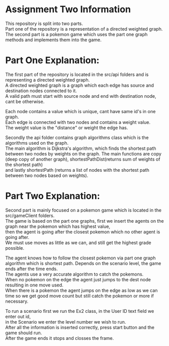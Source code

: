 Assignment Two Information
=
This repository is split into two parts.  
Part one of the repository is a representation of a directed weighted graph.  
The second part is a pokemon game which uses the part one graph methods and implements them into the game.

Part One Explanation:
=
The first part of the repository is located in the src/api folders and is representing a directed weighted graph.  
A directed weighted graph is a graph which each edge has source and destination nodes connected to it.  
A valid path must start with source node and end with destination node, cant be otherwise.  

Each node contains a value which is unique, cant have same id's in one graph.  
Each edge is connected with two nodes and contains a weight value.  
The weight value is the "distance" or weight the edge has.  

Secondly the api folder contains graph algorithms class which is the algorithms used on the graph.  
The main algorithm is Dijkstra's algorithm, which finds the shortest path between two nodes by weights on the graph.
The main functions are copy (deep copy of another graph), shortestPathDist(returns sum of weights of the shortest path)  
and lastly shortestPath (returns a list of nodes with the  shortest path between two nodes based on weights).


Part Two Explanation:
=
Second part is mainly focused on a pokemon game which is located in the src/gameClient folders.  
The game is based on the part one graphs, first we insert the agents on the graph near the pokemon which has highest value,  
then the agent is going after the closest pokemon which no other agent is going after.  
We must use moves as little as we can, and still get the highest grade possible.  

The agent knows how to follow the closest pokemon via part one graph algorithm which is shortest path.
Depends on the scenario level, the game ends after the time ends.  
The agents use a very accurate algorithm to catch the pokemons.  
When no pokemon on the edge the agent just jumps to the dest node resulting in one move used.  
When there is a pokemon the agent jumps on the edge as low as we can time so we get good move count but still catch the pokemon or more if necessary.  

To run a scenario first we run the Ex2 class, in the User ID text field we enter out id,  
in the Scenario we enter the level number we wish to run.  
After all the information is inserted correctly, press start button and the game should run.  
After the game ends it stops and closses the frame.  
 
